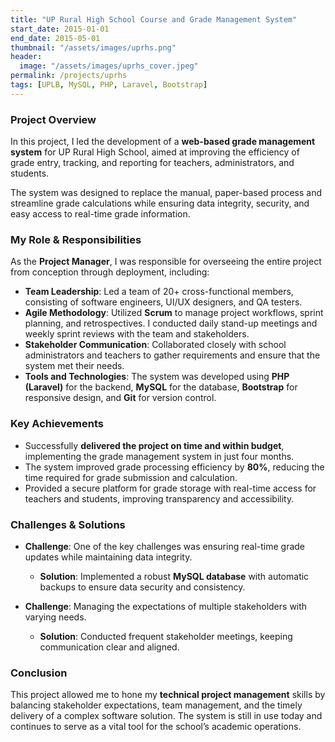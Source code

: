 ```yaml
---
title: "UP Rural High School Course and Grade Management System"
start_date: 2015-01-01
end_date: 2015-05-01
thumbnail: "/assets/images/uprhs.png"
header:
  image: "/assets/images/uprhs_cover.jpeg"
permalink: /projects/uprhs
tags: [UPLB, MySQL, PHP, Laravel, Bootstrap]
---
```



### Project Overview
In this project, I led the development of a **web-based grade management system** for UP Rural High School, aimed at improving the efficiency of grade entry, tracking, and reporting for teachers, administrators, and students.

The system was designed to replace the manual, paper-based process and streamline grade calculations while ensuring data integrity, security, and easy access to real-time grade information.

### My Role & Responsibilities
As the **Project Manager**, I was responsible for overseeing the entire project from conception through deployment, including:
- **Team Leadership**: Led a team of 20+ cross-functional members, consisting of software engineers, UI/UX designers, and QA testers.
- **Agile Methodology**: Utilized **Scrum** to manage project workflows, sprint planning, and retrospectives. I conducted daily stand-up meetings and weekly sprint reviews with the team and stakeholders.
- **Stakeholder Communication**: Collaborated closely with school administrators and teachers to gather requirements and ensure that the system met their needs.
- **Tools and Technologies**: The system was developed using **PHP (Laravel)** for the backend, **MySQL** for the database, **Bootstrap** for responsive design, and **Git** for version control.

### Key Achievements
- Successfully **delivered the project on time and within budget**, implementing the grade management system in just four months.
- The system improved grade processing efficiency by **80%**, reducing the time required for grade submission and calculation.
- Provided a secure platform for grade storage with real-time access for teachers and students, improving transparency and accessibility.

### Challenges & Solutions
- **Challenge**: One of the key challenges was ensuring real-time grade updates while maintaining data integrity.
  - **Solution**: Implemented a robust **MySQL database** with automatic backups to ensure data security and consistency.
  
- **Challenge**: Managing the expectations of multiple stakeholders with varying needs.
  - **Solution**: Conducted frequent stakeholder meetings, keeping communication clear and aligned.

### Conclusion
This project allowed me to hone my **technical project management** skills by balancing stakeholder expectations, team management, and the timely delivery of a complex software solution. The system is still in use today and continues to serve as a vital tool for the school’s academic operations.
